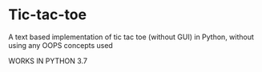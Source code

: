 # Tic-tac-toe
A text based implementation of tic tac toe (without GUI) in Python, without using any OOPS concepts used

WORKS IN PYTHON 3.7
